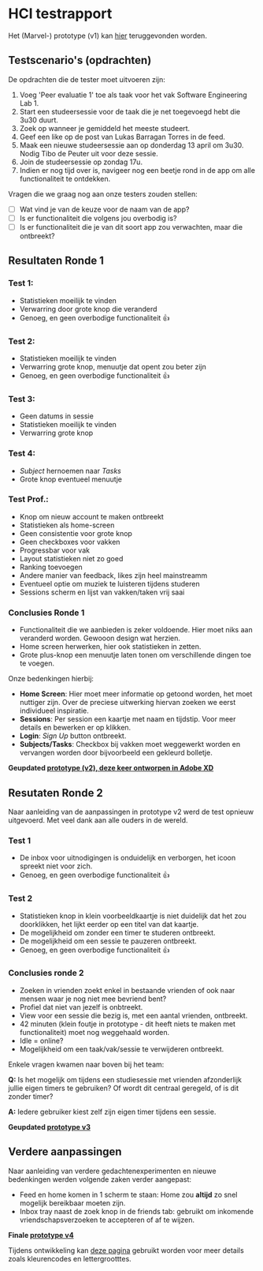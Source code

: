# HCI testrapport

Het (Marvel-) prototype (v1) kan [hier](https://marvelapp.com/prototype/69ch17i) teruggevonden worden.

## Testscenario's (opdrachten)

De opdrachten die de tester moet uitvoeren zijn:

1. Voeg 'Peer evaluatie 1' toe als taak voor het vak Software Engineering Lab 1.
2. Start een studeersessie voor de taak die je net toegevoegd hebt die 3u30 duurt.
3. Zoek op wanneer je gemiddeld het meeste studeert.
4. Geef een like op de post van Lukas Barragan Torres in de feed.
5. Maak een nieuwe studeersessie aan op donderdag 13 april om 3u30. Nodig Tibo de Peuter uit voor deze sessie.
6. Join de studeersessie op zondag 17u.
7. Indien er nog tijd over is, navigeer nog een beetje rond in de app om alle functionaliteit te ontdekken.

Vragen die we graag nog aan onze testers zouden stellen: 

- [ ] Wat vind je van de keuze voor de naam van de app?
- [ ] Is er functionaliteit die volgens jou overbodig is?
- [ ] Is er functionaliteit die je van dit soort app zou verwachten, maar die ontbreekt?

## Resultaten Ronde 1

### Test 1:

- Statistieken moeilijk te vinden
- Verwarring door grote knop die veranderd
- Genoeg, en geen overbodige functionaliteit 👍

### Test 2:

- Statistieken moeilijk te vinden
- Verwarring grote knop, menuutje dat opent zou beter zijn
- Genoeg, en geen overbodige functionaliteit 👍


### Test 3:

- Geen datums in sessie
- Statistieken moeilijk te vinden
- Verwarring grote knop

### Test 4:

- *Subject* hernoemen naar *Tasks*
- Grote knop eventueel menuutje

### Test Prof.:

- Knop om nieuw account te maken ontbreekt
- Statistieken als home-screen
- Geen consistentie voor grote knop
- Geen checkboxes voor vakken
- Progressbar voor vak
- Layout statistieken niet zo goed
- Ranking toevoegen
- Andere manier van feedback, likes zijn heel mainstreamm
- Eventueel optie om muziek te luisteren tijdens studeren
- Sessions scherm en lijst van vakken/taken vrij saai

### Conclusies Ronde 1

- Functionaliteit die we aanbieden is zeker voldoende. Hier moet niks aan veranderd worden. Gewooon design wat herzien.
- Home screen herwerken, hier ook statistieken in zetten.
- Grote plus-knop een menuutje laten tonen om verschillende dingen toe te voegen.

Onze bedenkingen hierbij:

- **Home Screen**: Hier moet meer informatie op getoond worden, het moet nuttiger zijn. Over de preciese uitwerking hiervan zoeken we eerst individueel inspiratie.
- **Sessions**: Per session een kaartje met naam en tijdstip. Voor meer details en bewerken er op klikken.
- **Login**: *Sign Up* button ontbreekt.
- **Subjects/Tasks**: Checkbox bij vakken moet weggewerkt worden en vervangen worden door bijvoorbeeld een gekleurd bolletje.

**Geupdated [prototype (v2), deze keer ontworpen in Adobe XD](https://xd.adobe.com/view/62db77ec-b7a3-4650-9da1-7b56c3d8cdfc-3788/)**

## Resutaten Ronde 2

Naar aanleiding van de aanpassingen in prototype v2 werd de test opnieuw uitgevoerd. Met veel dank aan alle ouders in de wereld.

### Test 1

- De inbox voor uitnodigingen is onduidelijk en verborgen, het icoon spreekt niet voor zich.
- Genoeg, en geen overbodige functionaliteit 👍

### Test 2

- Statistieken knop in klein voorbeeldkaartje is niet duidelijk dat het zou doorklikken, het lijkt eerder op een titel van dat kaartje.
- De mogelijkheid om zonder een timer te studeren ontbreekt.
- De mogelijkheid om een sessie te pauzeren ontbreekt.
- Genoeg, en geen overbodige functionaliteit 👍

### Conclusies ronde 2

- Zoeken in vrienden zoekt enkel in bestaande vrienden of ook naar mensen waar je nog niet mee bevriend bent?
- Profiel dat niet van jezelf is onbtreekt.
- View voor een sessie die bezig is, met een aantal vrienden, ontbreekt.
- 42 minuten (klein foutje in prototype - dit heeft niets te maken met functionaliteit) moet nog weggehaald worden.
- Idle = online?
- Mogelijkheid om een taak/vak/sessie te verwijderen ontbreekt.

Enkele vragen kwamen naar boven bij het team:

**Q:** Is het mogelijk om tijdens een studiesessie met vrienden afzonderlijk jullie eigen timers te gebruiken? Of wordt dit centraal geregeld, of is dit zonder timer?

**A:** Iedere gebruiker kiest zelf zijn eigen timer tijdens een sessie.

**Geupdated [prototype v3](https://xd.adobe.com/view/26ef6bad-2cfd-478f-944c-142a82bf8da9-73bc/)**

## Verdere aanpassingen

Naar aanleiding van verdere gedachtenexperimenten en nieuwe bedenkingen werden volgende zaken verder aangepast:

- Feed en home komen in 1 scherm te staan: Home zou **altijd** zo snel mogelijk bereikbaar moeten zijn.
- Inbox tray naast de zoek knop in de friends tab: gebruikt om inkomende vriendschapsverzoeken te accepteren of af te wijzen.

**Finale [prototype v4](https://xd.adobe.com/view/c464adcb-19a1-42ca-bc91-39e98def79a6-9137/)**

Tijdens ontwikkeling kan [deze pagina](https://xd.adobe.com/view/766f5cc1-71bf-4c21-85e8-9ebb279a1357-233c/) gebruikt worden voor meer details zoals kleurencodes en lettergrootttes.
